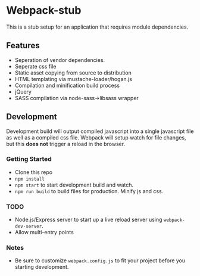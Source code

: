 # Webpack-stub
This is a stub setup for an application that requires module dependencies.

## Features
* Seperation of vendor dependencies.
* Seperate css file
* Static asset copying from source to distribution
* HTML templating via mustache-loader/hogan.js
* Compilation and minification build process
* jQuery
* SASS compilation via node-sass->libsass wrapper

## Development
Development build will output compiled javascript into a single javascript file as well as a compiled css file. Webpack will setup watch for file changes, but this __does not__ trigger a reload in the browser.

### Getting Started
* Clone this repo
* `npm install`
* `npm start` to start development build and watch.
* `npm run build` to build files for production. Minify js and css.

### TODO
* Node.js/Express server to start up a live reload server using `webpack-dev-server`.
* Allow multi-entry points

### Notes
* Be sure to customize `webpack.config.js` to fit your project before you starting development.
